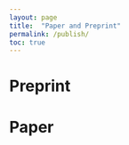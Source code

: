```yaml
---
layout: page
title:  "Paper and Preprint"
permalink: /publish/
toc: true
---
```


# Preprint
# Paper

